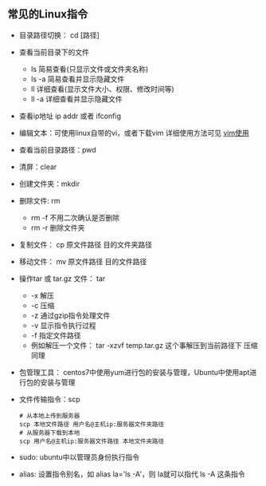 ## 常见的Linux指令

- 目录路径切换： cd [路径]

- 查看当前目录下的文件
  - ls 简易查看(只显示文件或文件夹名称)
  - ls -a 简易查看并显示隐藏文件
  - ll 详细查看(显示文件大小、权限、修改时间等)
  - ll -a 详细查看并显示隐藏文件
  
- 查看ip地址 ip addr 或者 ifconfig

- 编辑文本：可使用linux自带的vi，或者下载vim 详细使用方法可见 [vim使用](../其他知识/vim使用.md)

- 查看当前目录路径：pwd

- 清屏：clear

- 创建文件夹：mkdir

- 删除文件: rm
  - rm -f 不用二次确认是否删除
  - rm -r 删除文件夹
  
- 复制文件： cp 原文件路径 目的文件夹路径

- 移动文件： mv 原文件路径 目的文件路径

- 操作tar 或 tar.gz 文件： tar
  - -x 解压
  - -c 压缩
  - -z 通过gzip指令处理文件
  - -v 显示指令执行过程
  - -f 指定文件路径
  - 例如解压一个文件： tar -xzvf temp.tar.gz 这个事解压到当前路径下 压缩同理
  
- 包管理工具： centos7中使用yum进行包的安装与管理，Ubuntu中使用apt进行包的安装与管理

- 文件传输指令：scp

  ```shell
  # 从本地上传到服务器
  scp 本地文件路径 用户名@主机ip:服务器文件夹路径
  # 从服务器下载到本地
  scp 用户名@主机ip:服务器文件路径 本地文件夹路径
  ```

- sudo: ubuntu中以管理员身份执行指令

- alias: 设置指令别名，如 alias la='ls -A'，则 la就可以指代 ls -A 这条指令


